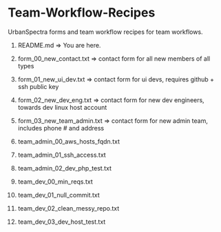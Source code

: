 Team-Workflow-Recipes
=====================

UrbanSpectra forms and team workflow recipes for team workflows.

1.  README.md => You are here.

2.  form_00_new_contact.txt => contact form for all new members of all types

3.  form_01_new_ui_dev.txt => contact form for ui devs, requires github + ssh public key 

4.  form_02_new_dev_eng.txt => contact form for new dev engineers, towards dev linux host account

5.  form_03_new_team_admin.txt => contact form for new admin team, includes phone # and address

6.  team_admin_00_aws_hosts_fqdn.txt

7.  team_admin_01_ssh_access.txt

8.  team_admin_02_dev_php_test.txt

9.  team_dev_00_min_reqs.txt

10.  team_dev_01_null_commit.txt

11. team_dev_02_clean_messy_repo.txt

12. team_dev_03_dev_host_test.txt
